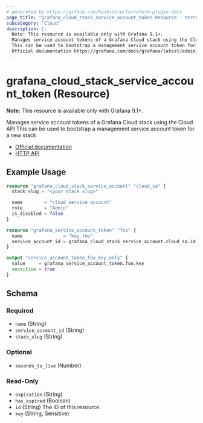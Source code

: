 ```yaml
---
# generated by https://github.com/hashicorp/terraform-plugin-docs
page_title: "grafana_cloud_stack_service_account_token Resource - terraform-provider-grafana"
subcategory: "Cloud"
description: |-
  Note: This resource is available only with Grafana 9.1+.
  Manages service account tokens of a Grafana Cloud stack using the Cloud API
  This can be used to bootstrap a management service account token for a new stack
  Official documentation https://grafana.com/docs/grafana/latest/administration/service-accounts/HTTP API https://grafana.com/docs/grafana/latest/developers/http_api/serviceaccount/#service-account-api
---
```


# grafana_cloud_stack_service_account_token (Resource)

**Note:** This resource is available only with Grafana 9.1+.

Manages service account tokens of a Grafana Cloud stack using the Cloud API
This can be used to bootstrap a management service account token for a new stack

* [Official documentation](https://grafana.com/docs/grafana/latest/administration/service-accounts/)
* [HTTP API](https://grafana.com/docs/grafana/latest/developers/http_api/serviceaccount/#service-account-api)

## Example Usage

```terraform
resource "grafana_cloud_stack_service_account" "cloud_sa" {
  stack_slug = "<your stack slug>"

  name        = "cloud service account"
  role        = "Admin"
  is_disabled = false
}

resource "grafana_service_account_token" "foo" {
  name               = "key_foo"
  service_account_id = grafana_cloud_stack_service_account.cloud_sa.id
}

output "service_account_token_foo_key_only" {
  value     = grafana_service_account_token.foo.key
  sensitive = true
}
```

<!-- schema generated by tfplugindocs -->
## Schema

### Required

- `name` (String)
- `service_account_id` (String)
- `stack_slug` (String)

### Optional

- `seconds_to_live` (Number)

### Read-Only

- `expiration` (String)
- `has_expired` (Boolean)
- `id` (String) The ID of this resource.
- `key` (String, Sensitive)


